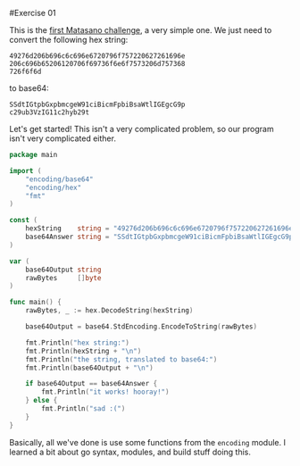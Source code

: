 
#Exercise 01

This is the [first Matasano challenge](http://cryptopals.com/sets/1/challenges/1/),
a very simple one. We just need to convert the following hex string:

```
49276d206b696c6c696e6720796f757220627261696e
206c696b65206120706f69736f6e6f7573206d757368
726f6f6d
```

to base64:

```
SSdtIGtpbGxpbmcgeW91ciBicmFpbiBsaWtlIGEgcG9p
c29ub3VzIG11c2hyb29t
```

Let's get started! This isn't a very complicated problem, so our
program isn't very complicated either.

```go
package main

import (
	"encoding/base64"
	"encoding/hex"
	"fmt"
)

const (
	hexString    string = "49276d206b696c6c696e6720796f757220627261696e206c696b65206120706f69736f6e6f7573206d757368726f6f6d"
	base64Answer string = "SSdtIGtpbGxpbmcgeW91ciBicmFpbiBsaWtlIGEgcG9pc29ub3VzIG11c2hyb29t"
)

var (
	base64Output string
	rawBytes     []byte
)

func main() {
	rawBytes, _ := hex.DecodeString(hexString)

	base64Output = base64.StdEncoding.EncodeToString(rawBytes)

	fmt.Println("hex string:")
	fmt.Println(hexString + "\n")
	fmt.Println("the string, translated to base64:")
	fmt.Println(base64Output + "\n")

	if base64Output == base64Answer {
		fmt.Println("it works! hooray!")
	} else {
		fmt.Println("sad :(")
	}
}
```


Basically, all we've done is use some functions from the `encoding` module.
I learned a bit about go syntax, modules, and build stuff doing this.
